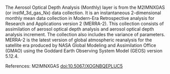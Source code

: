 The Aerosol Optical Depth Analysis (Monthly) layer is from the M2IMNXGAS (or instM_3d_gas_Nx) data collection. It is an instantaneous 2-dimensional monthly mean data collection in Modern-Era Retrospective analysis for Research and Applications version 2 (MERRA-2). This collection consists of assimilation of aerosol optical depth analysis and aerosol optical depth analysis increment. The collection also includes the variance of parameters. MERRA-2 is the latest version of global atmospheric reanalysis for the satellite era produced by NASA Global Modeling and Assimilation Office (GMAO) using the Goddard Earth Observing System Model (GEOS) version 5.12.4.

References: M2IMNXGAS [doi:10.5067/XOGNBQEPLUC5](https://doi.org/10.5067/XOGNBQEPLUC5)